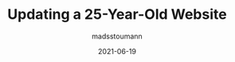 ---
author: madsstoumann
date: 2021-06-19
permalink: false
publisher: thepracticaldev
tags:
  - meta
  - maintenance
target_url: https://dev.to/madsstoumann/updating-a-25-year-old-website-42jm
title: Updating a 25-Year-Old Website
---